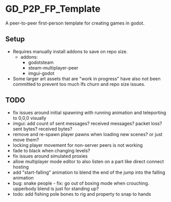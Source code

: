 # GD_P2P_FP_Template
A peer-to-peer first-person template for creating games in godot.

## Setup
* Requires manually install addons to save on repo size.
  * addons:
	* godotsteam
	* steam-multiplayer-peer
	* imgui-godot
* Some larger art assets that are "work in progress" have also not been committed to prevent too much lfs churn and repo size issues.


## TODO
* fix issues around initial spawning with running animation and teleporting to 0,0,0 visually
* imgui: add count of sent messages? received messages? packet loss? sent bytes? received bytes?
* remove and re-spawn player pawns when loading new scenes? or just move them?
* locking player movement for non-server peers is not working
* fade to black when changing levels?
* fix issues around simulated proxies
* allow multiplayer mode editor to also listen on a part like direct connect hosting 
* add "start-falling" animation to blend the end of the jump into the falling animation
* bug: snake people - fix: go out of boxing mode when crouching. upperbody blend is just for standing up?
* todo: add fishing pole bones to rig and property to snap to hands
